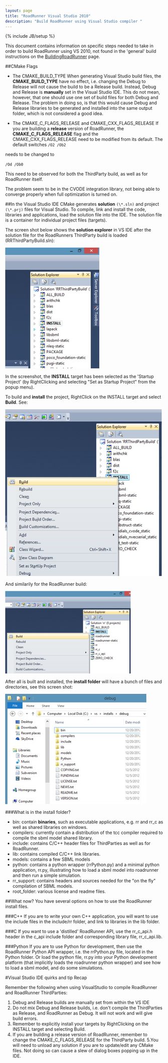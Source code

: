 ```yaml
---
layout: page
title: "RoadRunner Visual Studio 2010"
description: "Build RoadRunner using Visual Studio compiler "
---
```

{% include JB/setup %}

This document contains information on specific steps needed to take in order to build RoadRunner using VS 2010, not found in the 'general' build instructions on the [BuildingRoadRunner](buildrr.html) page.

##CMake Flags
* The CMAKE_BUILD_TYPE
When generating Visual Studio build files, the **CMAKE_BUILD_TYPE** have no effect, i.e. changing the Debug to Release will not cause the build to be a Release build. Instead, Debug and Release is **manually** set in the Visual Studio IDE. This do not mean, however, that one should use one set of build files for both Debug and Release. The problem in doing so, is that this would cause Debug and Release libraries to be generated and installed into the same output folder, which is not considered a good idea.

* The CMAKE_C_FLAGS_RELEASE and CMAKE_CXX_FLAGS_RELEASE
If you are building a **release** version of RoadRunner, the **CMAKE_C_FLAGS_RELEASE** flag and the CMAKE_CXX_FLAGS_RELEASE need to be modified from its default. The default switches
`/O2 /Ob2`

needs to be changed to

`/Od /Ob0`

This need to be observed for both the ThirdParty build, as well as for RoadRunner itself.

The problem seem to be in the CVODE integration library, not being able to converge properly when full optimization is turned on.

##In the Visual Studio IDE
CMake generates **solution** `(\*.sln)` and project `(\*.prj)` files for Visual Studio. To compile, link and install the code, libraries and applications, load the solution file into the IDE. The solution file is a container for individual project files (targets).

The screen shot below shows the **solution explorer** in VS IDE after the solution file for the RoadRunners ThirdParty build is loaded (RRThirdPartyBuild.sln):

![VSInstallA.jpg](assets/images/VSInstallA.jpg "INSTALL")

In the screenshot, the **INSTALL** target has been selected as the 'Startup Project' (by RightClicking and selecting "Set as Startup Project" from the popup menu).

To build and **install** the project, RightClick on the INSTALL target and select **Build**. See: 

![VSInstallB.jpg](assets/images/VSInstallB.jpg "Build")

And similarily for the RoadRunner build:

![VSInstallC.jpg](assets/images/VSInstallC.jpg "INSTALL-build")

After all is built and installed, the **install folder** will have a bunch of files and directories, see this screen shot:


![RRInstallFolders.jpg](assets/images/RRInstallFolders.jpg "RRInstallFolders")

###What is in the install folder?
* bin: contain **binaries**, such as executable applications, e.g. rr and rr_c as well as shared libraries on windows.
* compilers: currently contain a distribution of the tcc compiler required to compile the sbml model shared library.
* include: contains C/C++ header files for ThirdParties as well as for RoadRunner.
* lib: contains compiled C/C++ link libraries.
* models: contains a few SBML models
* python: contains a python wrapper (rrPython.py) and a minimal python application, rr.py, illustrating how to load a sbml model into roadrunner and then run a simple simulation.
* rr_support: contains headers and sources needed for the "on the fly" compilation of SBML models.
* root_folder: various license and readme files.

##What now?
You have several options on how to use the RoadRunner install files.

###C++
If you are to write your own C++ application, you will want to use the include files in the include/rr folder, and link to libraries in the lib folder.

###C
If you want to use a 'distilled' RoadRunner API, use the rr_c_api.h header in the c_api include folder and corresponding library file, rr_c_api.lib.

###Python
If you are to use Python for development, then use the RoadRunner Python API wrapper, i.e. the rrPython.py file, located in the Python folder. Or load the python file, rr.py into your Python development platform (that implicitly loads the roadrunner python wrapper) and see how to load a sbml model, and do some simulations.

#Visual Studio IDE quirks and tip Recap

Remember the following when using VisualStudio to compile RoadRunner and RoadRunner ThirdParties:

1. Debug and Release builds are manually set from within the VS IDE
2. Do not mix Debug and Release builds, i.e. don't compile the ThirdParties as Release, and RoadRunner as Debug. It will not work and will give build errors.
3. Remember to explicitly install your targets by RightClicking on the INSTALL target and selecting Build.
4. If you are building a release version of RoadRunner, remember to change the CMAKE_C_FLAGS_RELEASE for the ThirdParty build.
5.You will need to unload any solution if you are to update/edit any CMake files. Not doing so can cause a slew of dialog boxes popping up in the IDE.
